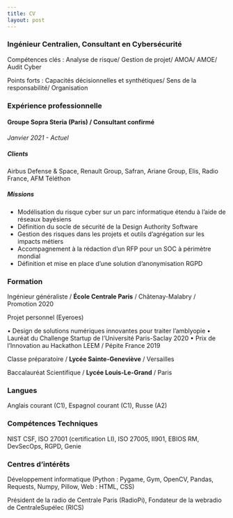 ```yaml
---
title: CV
layout: post
---
```


### Ingénieur Centralien, Consultant en Cybersécurité

Compétences clés : Analyse de risque/ Gestion de projet/ AMOA/ AMOE/ Audit Cyber

Points forts : Capacités décisionnelles et synthétiques/ Sens de la responsabilité/ Organisation

### Expérience professionnelle

#### Groupe Sopra Steria (Paris) / Consultant confirmé 

*Janvier 2021 - Actuel*

##### Clients

Airbus Defense & Space, Renault Group, Safran, Ariane Group, Elis, Radio France, AFM Téléthon

##### Missions 

- Modélisation du risque cyber sur un parc informatique étendu à l’aide de réseaux bayésiens
- Définition du socle de sécurité de la Design Authority Software
- Gestion des risques dans les projets et outils d’agrégation sur les impacts métiers
- Accompagnement à la rédaction d’un RFP pour un SOC à périmètre mondial
- Définition et mise en place d’une solution d’anonymisation RGPD

### Formation

Ingénieur généraliste / **École Centrale Paris** / Châtenay-Malabry / Promotion 2020

Projet personnel (Eyeroes)

• Design de solutions numériques innovantes pour traiter l’amblyopie
• Lauréat du Challenge Startup de l’Université Paris-Saclay 2020
• Prix de l’Innovation au Hackathon LEEM / Pépite France 2019

Classe préparatoire / **Lycée Sainte-Geneviève** / Versailles

Baccalauréat Scientifique / **Lycée Louis-Le-Grand** / Paris

### Langues

Anglais courant (C1), Espagnol courant (C1), Russe (A2)

### Compétences Techniques

NIST CSF, ISO 27001 (certification LI), ISO 27005, II901, EBIOS RM, DevSecOps, RGPD, Genie

### Centres d’intérêts

Développement informatique (Python : Pygame, Gym, OpenCV, Pandas, Requests, Numpy, Pillow, Web : HTML, CSS)

Président de la radio de Centrale Paris (RadioPi), Fondateur de la webradio de CentraleSupélec (RICS)

